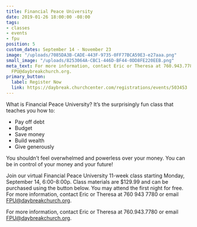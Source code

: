 ```yaml
---
title: Financial Peace University
date: 2019-01-26 18:00:00 -08:00
tags:
- classes
- events
- fpu
position: 5
custom_dates: September 14 - November 23
image: "/uploads/7085DA3B-CADE-443F-9735-0FF77BCA59E3-e27aaa.png"
small_image: "/uploads/8253064A-CBC1-446D-BF44-0DD8FE220EEB.png"
meta_text: For more information, contact Eric or Theresa at 760.943.7780 or email
  FPU@daybreakchurch.org.
primary_button:
  label: Register Now
  link: https://daybreak.churchcenter.com/registrations/events/503453
---
```


What is Financial Peace University?
It’s the surprisingly fun class that teaches you how to:

* Pay off debt
* Budget
* Save money
* Build wealth
* Give generously

You shouldn’t feel overwhelmed and powerless over your money. You can be in control of your money and your future!

Join our virtual Financial Peace University 11-week class starting Monday, September 14, 6:00-8:00p. Class materials are $129.99 and can be purchased using the button below. You may attend the first night for free. For more information, contact Eric or Theresa at 760 943 7780 or email FPU@daybreakchurch.org.

For more information, contact Eric or Theresa at 760.943.7780 or email [FPU@daybreakchurch.org](FPU@daybreakchurch.org). 